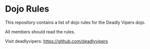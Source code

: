 Dojo Rules
==========

This repository contains a list of dojo rules for the Deadly Vipers dojo.

All members should read the rules.

Visit deadlyvipers: https://github.com/deadlyvipers

